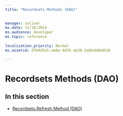 ```yaml
---
title: "Recordsets Methods (DAO)"
 
 
manager: soliver
ms.date: 11/16/2014
ms.audience: Developer
ms.topic: reference
  
localization_priority: Normal
ms.assetid: d769d5d1-e66e-4dfb-ab30-2a0b3686d530

---
```


# Recordsets Methods (DAO)

## In this section

- [Recordsets.Refresh Method (DAO)](recordsets-refresh-method-dao.md)
    

